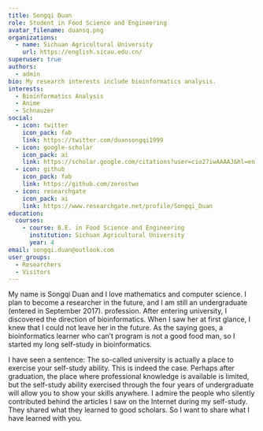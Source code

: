 ```yaml
---
title: Songqi Duan
role: Student in Food Science and Engineering
avatar_filename: duansq.png
organizations:
  - name: Sichuan Agricultural University
    url: https://english.sicau.edu.cn/
superuser: true
authors:
  - admin
bio: My research interests include bioinformatics analysis.
interests:
  - Bioinformatics Analysis
  - Anime
  - Schnauzer
social:
  - icon: twitter
    icon_pack: fab
    link: https://twitter.com/duansongqi1999
  - icon: google-scholar
    icon_pack: ai
    link: https://scholar.google.com/citations?user=cio27iwAAAAJ&hl=en
  - icon: github
    icon_pack: fab
    link: https://github.com/zerostwo
  - icon: researchgate
    icon_pack: ai
    link: https://www.researchgate.net/profile/Songqi_Duan
education:
  courses:
    - course: B.E. in Food Science and Engineering
      institution: Sichuan Agricultural University
      year: 4
email: songqi.duan@outlook.com
user_groups:
  - Researchers
  - Visitors
---
```


My name is Songqi Duan and I love mathematics and computer science. I plan to become a researcher in the future, and I am still an undergraduate (entered in September 2017). profession. After entering university, I discovered the direction of bioinformatics. When I saw her at first glance, I knew that I could not leave her in the future. As the saying goes, a bioinformatics learner who can’t program is not a good food man, so I started my long self-study in bioinformatics.

I have seen a sentence: The so-called university is actually a place to exercise your self-study ability. This is indeed the case. Perhaps after graduation, the place where professional knowledge is available is limited, but the self-study ability exercised through the four years of undergraduate will allow you to show your skills anywhere. I admire the people who silently contributed behind the articles I saw on the Internet during my self-study. They shared what they learned to good scholars. So I want to share what I have learned with you.
